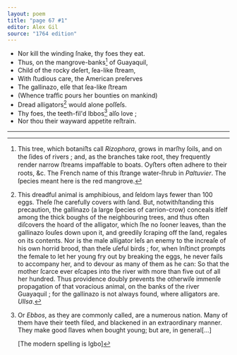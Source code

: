 ```yaml
---
layout: poem
title: "page 67 #1"
editor: Alex Gil
source: "1764 edition"
---
```



- Nor kill the winding ſnake, thy foes they eat.
- Thus, on the mangrove-banks[^f1] of Guayaquil,
- Child of the rocky deſert, ſea-like ﬅream,
- With ﬅudious care, the American preſerves
- The gallinazo, elſe that ſea-like ﬅream
- (Whence traﬀic pours her bounties on mankind)
- Dread alligators[^f2] would alone poſſeſs.
- Thy foes, the teeth-fil'd Ibbos[^f3] alſo love ;
- Nor thou their wayward appetite reﬅrain.

---

[^f1]: 
	This tree, which botaniﬅs call *Rizophora*, grows in marſhy ſoils, and on the ſides of rivers ; and, as the branches take root, they frequently render narrow ﬅreams impaﬀable to boats. Oyﬅers often adhere to their roots, &c.  The French name of this ﬅrange water-ſhrub in *Paltuvier*. The ſpecies meant here is the red mangrove.

[^f2]:
	This dreadful animal is amphibious, and ſeldom lays fewer than 100 eggs. Theſe ſhe carefully covers with ſand. But, notwithſtanding this precaution, the gallinazo (a large ſpecies of carrion-crow) conceals itſelf among the thick boughs of the neighbouring trees, and thus often diſcovers the hoard of the alligator, which ſhe no ſooner leaves, than the gallinazo ſouſes down upon it, and greedily ſcraping oﬀ the ſand, regales on its contents. Nor is the male alligator leſs an enemy to the increaſe of his own horrid brood, than theſe uſeful birds ; for, when Inﬅinct prompts the female to let her young fry out by breaking the eggs, he never fails to accompany her, and to devour as many of them as he can: So that the mother ſcarce ever eſcapes into the river with more than five out of all her hundred. Thus providence doubly prevents the otherwiſe immenſe propagation of that voracious animal, on the banks of the river Guayaquil ; for the gallinazo is not always found, where alligators are. *Ullsa*.

[^f3]:
	Or *Ebbos*, as they are commonly called, are a numerous nation. Many of them have their teeth filed, and blackened in an extraordinary manner. They make good ſlaves when bought young; but are, in general[...] 

	[The modern spelling is Igbo]



